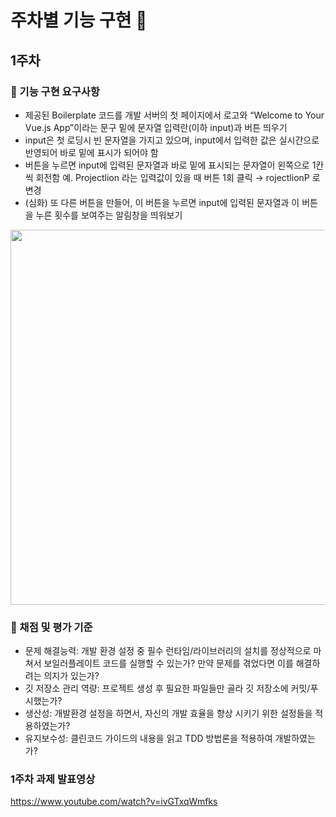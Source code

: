 #  주차별 기능 구현 :runner:
## 1주차
### :pushpin: 기능 구현 요구사항
- 제공된 Boilerplate 코드를 개발 서버의 첫 페이지에서 로고와 “Welcome to Your Vue.js App”이라는 문구 밑에 문자열 입력란(이하 input)과 버튼 띄우기
- input은 첫 로딩시 빈 문자열을 가지고 있으며, input에서 입력한 값은 실시간으로 반영되어 바로 밑에 표시가 되어야 함
- 버튼을 누르면 input에 입력된 문자열과 바로 밑에 표시되는 문자열이 왼쪽으로 1칸씩 회전함
예. Projectlion 라는 입력값이 있을 때 버튼 1회 클릭 → rojectlionP 로 변경
- (심화) 또 다른 버튼을 만들어, 이 버튼을 누르면 input에 입력된 문자열과 이 버튼을 누른 횟수를 보여주는 알림창을 띄워보기
<img src="https://user-images.githubusercontent.com/32696209/148894408-63531e69-79ee-4bfc-abdd-9df3afcc806b.png" width="600"/>

### :pushpin: 채점 및 평가 기준
- 문제 해결능력: 개발 환경 설정 중 필수 런타임/라이브러리의 설치를 정상적으로 마쳐서 보일러플레이트 코드를 실행할 수 있는가? 만약 문제를 겪었다면 이를 해결하려는 의지가 있는가?
- 깃 저장소 관리 역량: 프로젝트 생성 후 필요한 파일들만 골라 깃 저장소에 커밋/푸시했는가?
- 생산성: 개발환경 설정을 하면서, 자신의 개발 효율을 향상 시키기 위한 설정들을 적용하였는가?
- 유지보수성: 클린코드 가이드의 내용을 읽고 TDD 방법론을 적용하여 개발하였는가?
### 1주차 과제 발표영상
https://www.youtube.com/watch?v=ivGTxqWmfks



